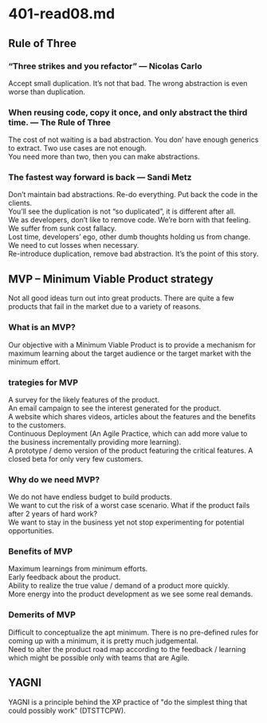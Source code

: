 # 401-read08.md
## Rule of Three
### “Three strikes and you refactor” — Nicolas Carlo
Accept small duplication. It’s not that bad. The wrong abstraction is even worse than duplication.<br />
### When reusing code, copy it once, and only abstract the third time. — The Rule of Three
The cost of not waiting is a bad abstraction. You don’ have enough generics to extract. Two use cases are not enough. <br />
You need more than two, then you can make abstractions.<br />
### The fastest way forward is back — Sandi Metz
Don’t maintain bad abstractions. Re-do everything. Put back the code in the clients.<br />
You’ll see the duplication is not “so duplicated”, it is different after all.<br />
We as developers, don’t like to remove code. We’re born with that feeling. We suffer from sunk cost fallacy.<br />
Lost time, developers’ ego, other dumb thoughts holding us from change. We need to cut losses when necessary.<br />
Re-introduce duplication, remove bad abstraction. It’s the point of this story.<br />
## MVP – Minimum Viable Product strategy
Not all good ideas turn out into great products.  There are quite a few products that fail in the market due to a variety of reasons.<br />
### What is an MVP?
Our objective with a Minimum Viable Product is to provide a mechanism for maximum learning about the target audience or the target market with the minimum effort.<bt />
### trategies for MVP
A survey for the likely features of the product.<br />
An email campaign to see the interest generated for the product.<br />
A website which shares videos, articles about the features and the benefits to the customers.<br />
Continuous Deployment (An Agile Practice, which can add more value to the business incrementally providing more learning).<br />
A prototype / demo version of the product featuring the critical features.<bt />
A closed beta for only very few customers.<br />
### Why do we need MVP?
We do not have endless budget to build products.<br />
We want to cut the risk of a worst case scenario.  What if the product fails after 2 years of hard work?<br />
We want to stay in the business yet not stop experimenting for potential opportunities.<br />
### Benefits of MVP
Maximum learnings from minimum efforts.<br />
Early feedback about the product.<br />
Ability to realize the true value / demand of a product more quickly.<br />
More energy into the product development as we see some real demands.<br />
### Demerits of MVP
Difficult to conceptualize the apt minimum.  There is no pre-defined rules for coming up with a minimum, it is pretty much judgemental.<br />
Need to alter the product road map according to the feedback / learning which might be possible only with teams that are Agile.<br />
## YAGNI
YAGNI is a principle behind the XP practice of "do the simplest thing that could possibly work" (DTSTTCPW).







